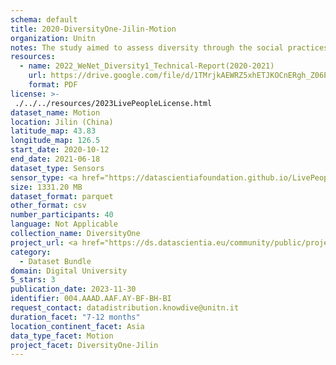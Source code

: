 ```yaml
---
schema: default
title: 2020-DiversityOne-Jilin-Motion
organization: Unitn
notes: The study aimed to assess diversity through the social practices and daily behaviors of university students from eight different countries. The research was carried out in two phases. Initially, a large sample of students from Denmark, Italy, Mongolia, Paraguay, the United Kingdom, China, Mexico, and India, completed a survey on their social practices, as well as their socio-demographic, cultural, and psychological elements. In the second phase, a sub-sample of the respondents engaged in a four-week data collection by using an innovative smartphone application called iLog. This app collected data from thirty-four smartphone sensors around the clock, allowing for an in-depth investigation into the diversity and daily routines of university students across countries, both synchronically and diachronically.
resources:
  - name: 2022_WeNet_Diversity1_Technical-Report(2020-2021)
    url: https://drive.google.com/file/d/1TMrjkAEWRZ5xhETJKOCnERgh_Z06PO2E/view?usp=drive_link
    format: PDF
license: >-
 ./../../resources/2023LivePeopleLicense.html
dataset_name: Motion
location: Jilin (China)
latitude_map: 43.83
longitude_map: 126.5
start_date: 2020-10-12
end_date: 2021-06-18
dataset_type: Sensors
sensor_type: <a href="https://datascientiafoundation.github.io/LivePeople/datasets/2020-DV1-Jilin-Accelerometer%20Event/">accelerometer</a>,<a href="https://datascientiafoundation.github.io/LivePeople/datasets/2020-DV1-Jilin-Activities%20Per%20Time/"> activities per time </a>, <a href="https://datascientiafoundation.github.io/LivePeople/datasets/2020-DV1-Jilin-Step%20Counter%20Event/">step counter</a>,  <a href="https://datascientiafoundation.github.io/LivePeople/datasets/2020-DV1-Jilin-Step%20Detector%20Event/">step detector</a>, <a href="https://datascientiafoundation.github.io/LivePeople/datasets/2020-DV1-Jilin-Gyroscope%20Event/">gyroscope</a>
size: 1331.20 MB
dataset_format: parquet
other_format: csv
number_participants: 40
language: Not Applicable
collection_name: DiversityOne
project_url: <a href="https://ds.datascientia.eu/community/public/projects/923b2c1c-166c-4f53-a274-c9d6eaa5ad4f">https://ds.datascientia.eu/community/public/projects/923b2c1c-166c-4f53-a274-c9d6eaa5ad4f</a>
category: 
  - Dataset Bundle
domain: Digital University
5_stars: 3
publication_date: 2023-11-30
identifier: 004.AAAD.AAF.AY-BF-BH-BI
request_contact: datadistribution.knowdive@unitn.it
duration_facet: "7-12 months"
location_continent_facet: Asia
data_type_facet: Motion
project_facet: DiversityOne-Jilin
---
```

